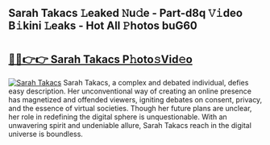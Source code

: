 ## Sarah Takacs 𝙻eaked 𝙽u𝚍e - Part-d8q 𝚅𝚒deo B𝚒kini 𝙻eaks - Hot All 𝙿hotos buG60

# <h2><a href="http://ld2sg47.urlbe.top/?page=Sarah+Takacs">🔗🔗👉👉 Sarah Takacs P𝚑oto𝚜Vid𝚎o</a></h2>

[![Sarah Takacs](https://i.imgur.com/eBuTRDB.gif)](http://ld2sg47.urlbe.top/?page=Sarah+Takacs)
Sarah Takacs, a complex and debated individual, defies easy description. Her unconventional way of creating an online presence has magnetized and offended viewers, igniting debates on consent, privacy, and the essence of virtual societies. Though her future plans are unclear, her role in redefining the digital sphere is unquestionable. With an unwavering spirit and undeniable allure, Sarah Takacs reach in the digital universe is boundless.
